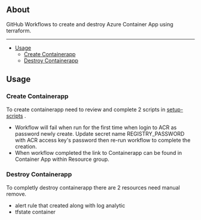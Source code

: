 ## About

GitHub Workflows to create and destroy Azure Container App using terraform.
___

* [Usage](#usage)
  * [Create Containerapp](#create-containerapp)
  * [Destroy Containerapp](#destroy-containerapp)
 
## Usage

### Create Containerapp
To create containerapp need to review and complete 2 scripts in [setup-scripts](../../setup-scripts/README.md) .

* Workflow will fail when run for the first time when login to ACR as password newly create. Update secret name REGISTRY_PASSWORD with ACR access key's password then re-run workflow to complete the creation. 
* When workflow completed the link to Containerapp can be found in Container App within Resource group. 



### Destroy Containerapp
To completly destroy containerapp there are 2 resources need manual remove.
* alert rule that created along with log analytic
* tfstate container
